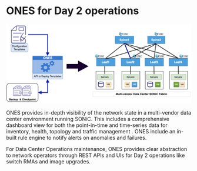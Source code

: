 # <b> ONES for Day 2 operations</b>

![img](../img/day2New.png)

ONES provides in-depth visibility of the network state in a multi-vendor data center environment  running SONiC. This includes a comprehensive  dashboard view for  both the point-in-time and time-series data for inventory, health, topology and traffic management . ONES include an in-built rule engine to notify alerts on anomalies and failures. 

For Data Center Operations maintenance, ONES provides clear abstraction to network operators through REST APIs and UIs for Day 2 operations like switch RMAs and image upgrades. 

